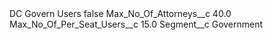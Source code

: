 <?xml version="1.0" encoding="UTF-8"?>
<CustomMetadata xmlns="http://soap.sforce.com/2006/04/metadata" xmlns:xsi="http://www.w3.org/2001/XMLSchema-instance" xmlns:xsd="http://www.w3.org/2001/XMLSchema">
    <label>DC Govern Users</label>
    <protected>false</protected>
    <values>
        <field>Max_No_Of_Attorneys__c</field>
        <value xsi:type="xsd:double">40.0</value>
    </values>
    <values>
        <field>Max_No_Of_Per_Seat_Users__c</field>
        <value xsi:type="xsd:double">15.0</value>
    </values>
    <values>
        <field>Segment__c</field>
        <value xsi:type="xsd:string">Government</value>
    </values>
</CustomMetadata>
